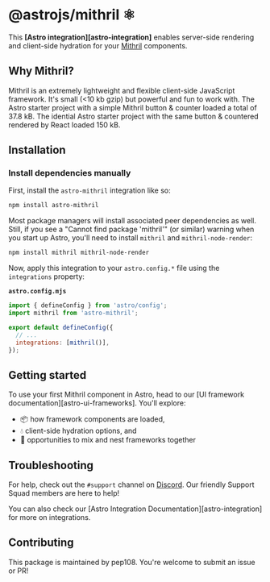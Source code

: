 # @astrojs/mithril ⚛️

This **[Astro integration][astro-integration]** enables server-side rendering and client-side hydration for your [Mithril](https://mithril.js.org/) components.

## Why Mithril?

Mithril is an extremely lightweight and flexible client-side JavaScript framework. It's small (<10 kb gzip) but powerful and fun to work with. The Astro starter project with a simple Mithril button & counter loaded a total of 37.8 kB. The idential Astro starter project with the same button & countered rendered by React loaded 150 kB.

## Installation

### Install dependencies manually

First, install the `astro-mithril` integration like so:

```sh
npm install astro-mithril
```

Most package managers will install associated peer dependencies as well. Still, if you see a "Cannot find package 'mithril'" (or similar) warning when you start up Astro, you'll need to install `mithril` and `mithril-node-render`:

```sh
npm install mithril mithril-node-render
```

Now, apply this integration to your `astro.config.*` file using the `integrations` property:

__`astro.config.mjs`__

```js ins={2} "mithril()"
import { defineConfig } from 'astro/config';
import mithril from 'astro-mithril';

export default defineConfig({
  // ...
  integrations: [mithril()],
});
```

## Getting started

To use your first Mithril component in Astro, head to our [UI framework documentation][astro-ui-frameworks]. You'll explore:
- 📦 how framework components are loaded,
- 💧 client-side hydration options, and
- 🤝 opportunities to mix and nest frameworks together

## Troubleshooting

For help, check out the `#support` channel on [Discord](https://astro.build/chat). Our friendly Support Squad members are here to help!

You can also check our [Astro Integration Documentation][astro-integration] for more on integrations.

## Contributing

This package is maintained by pep108. You're welcome to submit an issue or PR!
